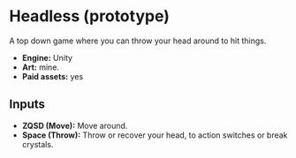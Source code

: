 # Headless (prototype)

A top down game where you can throw your head around to hit things.

- **Engine:** Unity
- **Art:** mine.
- **Paid assets:** yes

## Inputs

- **ZQSD (Move):** Move around.
- **Space (Throw):** Throw or recover your head, to action switches or break crystals.
